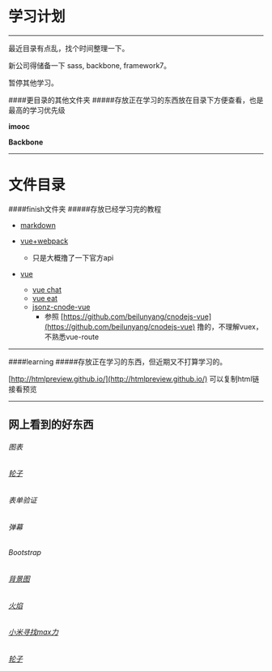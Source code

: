 学习计划
======
-----

最近目录有点乱，找个时间整理一下。

新公司得储备一下 sass, backbone, framework7。

暂停其他学习。

####更目录的其他文件夹
#####存放正在学习的东西放在目录下方便查看，也是最高的学习优先级

__imooc__

__Backbone__

------

# 文件目录
####finish文件夹
#####存放已经学习完的教程

+ [markdown](https://github.com/zhangxinxinWTB/learn/tree/imooc/finish/markdown)

+ [vue+webpack](https://github.com/zhangxinxinWTB/learn/tree/imooc/finish/vue%2Bwebpack) 
	+ 只是大概撸了一下官方api 

+ [vue](https://github.com/zhangxinxinWTB/learn/tree/imooc/finish/vue)
	+ [vue chat](https://github.com/zhangxinxinWTB/learn/blob/imooc/finish/vue/vue-eat/index.html)
	+ [vue eat ](https://github.com/zhangxinxinWTB/learn/imooc/finish/vue/vue-eat/index.html)
	+ [jsonz-cnode-vue](https://github.com/zhangxinxinWTB/learn/tree/master/finish/vue/jsonz-cnodejs-vue)
		+ 参照 [https://github.com/beilunyang/cnodejs-vue](https://github.com/beilunyang/cnodejs-vue) 撸的，不理解vuex，不熟悉vue-route  

------

####learning
#####存放正在学习的东西，但近期又不打算学习的。
	

[http://htmlpreview.github.io/](http://htmlpreview.github.io/) 可以复制html链接看预览

------
网上看到的好东西
------

###### 图表
###### [轮子](http://strml.net/)
###### 表单验证
###### 弹幕
###### Bootstrap
###### [背景图](http://www.alquimiawrg.com/#/home)
###### [火焰](http://www.html5tricks.com/demo/html5-fire-ball-shooter/index.html)
###### [小米寻找max力](http://s1.mi.com/m/ghd/2016/maxpre/index.html)
###### [轮子](https://github.com/jun-lu/SortAnimate)
